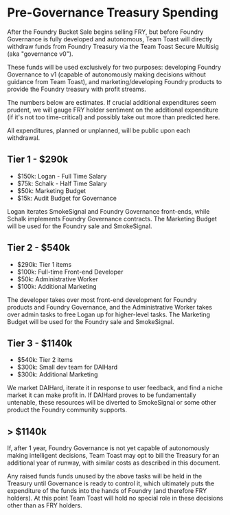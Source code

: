 # Pre-Governance Treasury Spending

After the Foundry Bucket Sale begins selling FRY, but before Foundry Governance is fully developed and autonomous, Team Toast will directly withdraw funds from Foundry Treasury via the Team Toast Secure Multisig (aka "governance v0").

These funds will be used exclusively for two purposes: developing Foundry Governance to v1 (capable of autonomously making decisions without guidance from Team Toast), and marketing/developing Foundry products to provide the Foundry treasury with profit streams.

The numbers below are estimates. If crucial additional expenditures seem prudent, we will gauge FRY holder sentiment on the additional expenditure (if it's not too time-critical) and possibly take out more than predicted here.

All expenditures, planned or unplanned, will be public upon each withdrawal.

## Tier 1 - $290k

- $150k: Logan - Full Time Salary
- $75k: Schalk - Half Time Salary
- $50k: Marketing Budget
- $15k: Audit Budget for Governance

Logan iterates SmokeSignal and Foundry Governance front-ends, while Schalk implements Foundry Governance contracts. The Marketing Budget will be used for the Foundry sale and SmokeSignal.

## Tier 2 - $540k

- $290k: Tier 1 items
- $100k: Full-time Front-end Developer
- $50k: Administrative Worker
- $100k: Additional Marketing

The developer takes over most front-end development for Foundry products and Foundry Governance, and the Administrative Worker takes over admin tasks to free Logan up for higher-level tasks. The Marketing Budget will be used for the Foundry sale and SmokeSignal.

## Tier 3 - $1140k

- $540k: Tier 2 items
- $300k: Small dev team for DAIHard
- $300k: Additional Marketing

We market DAIHard, iterate it in response to user feedback, and find a niche market it can make profit in. If DAIHard proves to be fundamentally untenable, these resources will be diverted to SmokeSignal or some other product the Foundry community supports.

## > $1140k

If, after 1 year, Foundry Governance is not yet capable of autonomously making intelligent decisions, Team Toast may opt to bill the Treasury for an additional year of runway, with similar costs as described in this document.

Any raised funds funds unused by the above tasks will be held in the Treasury until Governance is ready to control it, which ultimately puts the expenditure of the funds into the hands of Foundry (and therefore FRY holders). At this point Team Toast will hold no special role in these decisions other than as FRY holders.